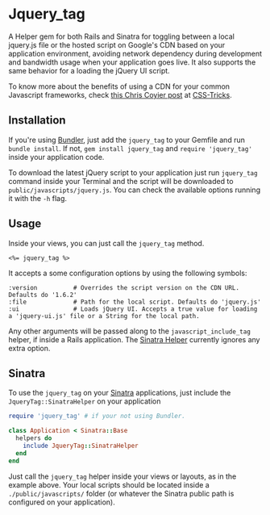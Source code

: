 # Jquery_tag
A Helper gem for both Rails and Sinatra for toggling between a local jquery.js file or the hosted script on Google's CDN based on your application environment, avoiding network dependency during development and bandwidth usage when your application goes live.
It also supports the same behavior for a loading the jQuery UI script.

To know more about the benefits of using a CDN for your common Javascript frameworks, check [this Chris Coyier post](http://css-tricks.com/google-cdn-naming/) at [CSS-Tricks](http://css-tricks.com).

## Installation
If you're using [Bundler](http://gembundler.com), just add the `jquery_tag` to your Gemfile and run `bundle install`. If not, `gem install jquery_tag` and `require 'jquery_tag'` inside your application code.

To download the latest jQuery script to your application just run `jquery_tag` command inside your Terminal and the script will be downloaded to `public/javascripts/jquery.js`. You can check the available options running it with the `-h` flag.

## Usage
Inside your views, you can just call the `jquery_tag` method.

```erb
<%= jquery_tag %>
```

It accepts a some configuration options by using the following symbols:

    :version          # Overrides the script version on the CDN URL. Defaults do '1.6.2'
    :file             # Path for the local script. Defaults do 'jquery.js'
    :ui               # Loads jQuery UI. Accepts a true value for loading a 'jquery-ui.js' file or a String for the local path.

Any other arguments will be passed along to the `javascript_include_tag` helper, if inside a Rails application. The [Sinatra Helper](https://github.com/lucasmazza/jquery-tag/blob/master/lib/jquery_tag/helpers/sinatra_helper.rb) currently ignores any extra option.

## Sinatra
To use the `jquery_tag` on your [Sinatra](http://www.sinatrarb.com/) applications, just include the `JqueryTag::SinatraHelper` on your application

```ruby
require 'jquery_tag' # if your not using Bundler.

class Application < Sinatra::Base
  helpers do
    include JqueryTag::SinatraHelper
  end
end
```

Just call the `jquery_tag` helper inside your views or layouts, as in the example above. Your local scripts should be located inside a `./public/javascripts/` folder (or whatever the Sinatra public path is configured on your application).